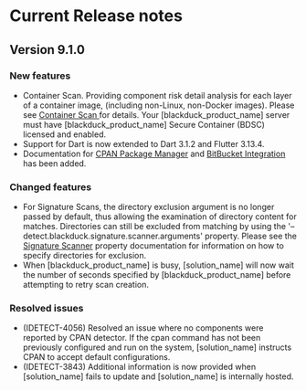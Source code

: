 # Current Release notes

## Version 9.1.0

### New features

* Container Scan. Providing component risk detail analysis for each layer of a container image, (including non-Linux, non-Docker images). Please see [Container Scan ](runningdetect/containerscanning.md) for details.
	<note type="restriction">Your [blackduck_product_name] server must have [blackduck_product_name] Secure Container (BDSC) licensed and enabled.</note>
* Support for Dart is now extended to Dart 3.1.2 and Flutter 3.13.4.
* Documentation for [CPAN Package Manager](packagemgrs/cpan.md) and [BitBucket Integration](integrations/bitbucket/bitbucketintegration.md) has been added.

### Changed features

* For Signature Scans, the directory exclusion argument is no longer passed by default, thus allowing the examination of directory content for matches. Directories can still be excluded from matching by using the '–detect.blackduck.signature.scanner.arguments' property. Please see the [Signature Scanner](properties/configuration/signature-scanner.md#signature-scanner-arguments) property documentation for information on how to specify directories for exclusion.
* When [blackduck_product_name] is busy, [solution_name] will now wait the number of seconds specified by [blackduck_product_name] before attempting to retry scan creation.

### Resolved issues
* (IDETECT-4056) Resolved an issue where no components were reported by CPAN detector.
  If the cpan command has not been previously configured and run on the system, [solution_name] instructs CPAN to accept default configurations.
* (IDETECT-3843) Additional information is now provided when [solution_name] fails to update and [solution_name] is internally hosted.